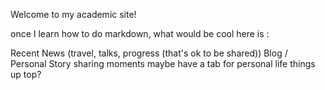 
Welcome to my academic site!

once I learn how to do markdown, what would be cool here is :

Recent News (travel, talks, progress (that's ok to be shared)) 
Blog / Personal Story sharing moments
maybe have a tab for personal life things up top?
